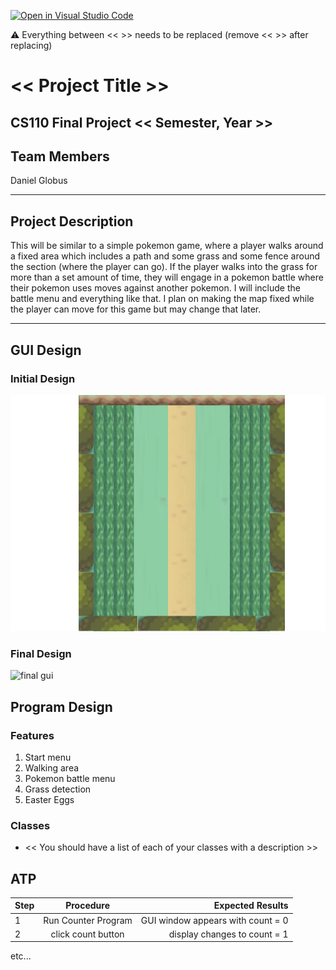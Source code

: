 [![Open in Visual Studio Code](https://classroom.github.com/assets/open-in-vscode-718a45dd9cf7e7f842a935f5ebbe5719a5e09af4491e668f4dbf3b35d5cca122.svg)](https://classroom.github.com/online_ide?assignment_repo_id=14588428&assignment_repo_type=AssignmentRepo)

:warning: Everything between << >> needs to be replaced (remove << >> after replacing)

# << Project Title >>
## CS110 Final Project  << Semester, Year >>

## Team Members

Daniel Globus

***

## Project Description

This will be similar to a simple pokemon game, where a player walks around a fixed area which includes a path and some grass and some fence around the section (where the player can go). If the player walks into the grass for more than a set amount of time, they will engage in a pokemon battle where their pokemon uses moves against another pokemon. I will include the battle menu and everything like that. I plan on making the map fixed while the player can move for this game but may change that later.

***    

## GUI Design

### Initial Design

![initial gui](assets/gui.jpg)

### Final Design

![final gui](assets/finalgui.jpg)

## Program Design

### Features

1. Start menu
2. Walking area
3. Pokemon battle menu
4. Grass detection
5. Easter Eggs

### Classes

- << You should have a list of each of your classes with a description >>

## ATP

| Step                 |Procedure             |Expected Results                   |
|----------------------|:--------------------:|----------------------------------:|
|  1                   | Run Counter Program  |GUI window appears with count = 0  |
|  2                   | click count button   | display changes to count = 1      |
etc...
